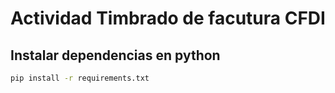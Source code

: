 # Actividad Timbrado de facutura CFDI

## Instalar dependencias en python

```bash
pip install -r requirements.txt
```
